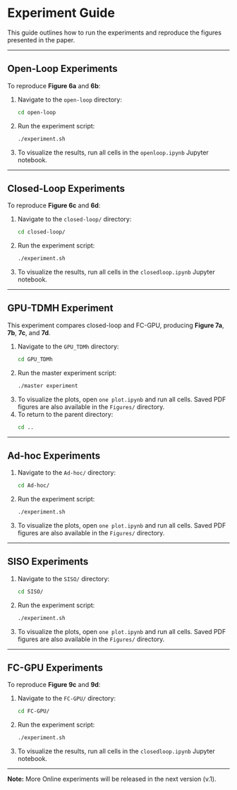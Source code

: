 # Experiment Guide

This guide outlines how to run the experiments and reproduce the figures presented in the paper.

-----

## Open-Loop Experiments

To reproduce **Figure 6a** and **6b**:

1.  Navigate to the `open-loop` directory:
    ```bash
    cd open-loop
    ```
2.  Run the experiment script:
    ```bash
    ./experiment.sh
    ```
3.  To visualize the results, run all cells in the `openloop.ipynb` Jupyter notebook.

-----

## Closed-Loop Experiments

To reproduce **Figure 6c** and **6d**:

1.  Navigate to the `closed-loop/` directory:
    ```bash
    cd closed-loop/
    ```
2.  Run the experiment script:
    ```bash
    ./experiment.sh
    ```
3.  To visualize the results, run all cells in the `closedloop.ipynb` Jupyter notebook.

-----



## GPU-TDMH Experiment

This experiment compares closed-loop and FC-GPU, producing **Figure 7a**, **7b**, **7c**, and **7d**.

1.  Navigate to the `GPU_TDMh` directory:
    ```bash
    cd GPU_TDMh
    ```
2.  Run the master experiment script:
    ```bash
    ./master experiment
    ```
3.  To visualize the plots, open `one plot.ipynb` and run all cells. Saved PDF figures are also available in the `Figures/` directory.
4.  To return to the parent directory:
    ```bash
    cd ..
    ```

-----

## Ad-hoc Experiments

1.  Navigate to the `Ad-hoc/` directory:
    ```bash
    cd Ad-hoc/
    ```
2.  Run the experiment script:
    ```bash
    ./experiment.sh
    ```
3.  To visualize the plots, open `one plot.ipynb` and run all cells. Saved PDF figures are also available in the `Figures/` directory.

-----

## SISO Experiments

1.  Navigate to the `SISO/` directory:
    ```bash
    cd SISO/
    ```
2.  Run the experiment script:
    ```bash
    ./experiment.sh
    ```
3.  To visualize the plots, open `one plot.ipynb` and run all cells. Saved PDF figures are also available in the `Figures/` directory.

-----

## FC-GPU Experiments

To reproduce **Figure 9c** and **9d**:

1.  Navigate to the `FC-GPU/` directory:
    ```bash
    cd FC-GPU/
    ```
2.  Run the experiment script:
    ```bash
    ./experiment.sh
    ```
3.  To visualize the results, run all cells in the `closedloop.ipynb` Jupyter notebook.

-----

**Note:** More Online experiments will be released in the next version (v.1).